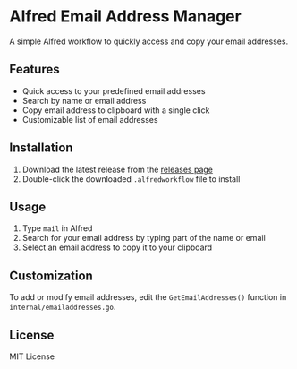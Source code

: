 # Alfred Email Address Manager

A simple Alfred workflow to quickly access and copy your email addresses.

## Features

- Quick access to your predefined email addresses
- Search by name or email address
- Copy email address to clipboard with a single click
- Customizable list of email addresses

## Installation

1. Download the latest release from the [releases page](https://github.com/jiaye/alfred-email-addresses/releases)
2. Double-click the downloaded `.alfredworkflow` file to install

## Usage

1. Type `mail` in Alfred
2. Search for your email address by typing part of the name or email
3. Select an email address to copy it to your clipboard

## Customization

To add or modify email addresses, edit the `GetEmailAddresses()` function in `internal/emailaddresses.go`.

## License

MIT License
